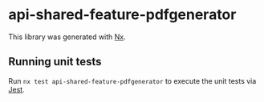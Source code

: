 # api-shared-feature-pdfgenerator

This library was generated with [Nx](https://nx.dev).

## Running unit tests

Run `nx test api-shared-feature-pdfgenerator` to execute the unit tests via [Jest](https://jestjs.io).
